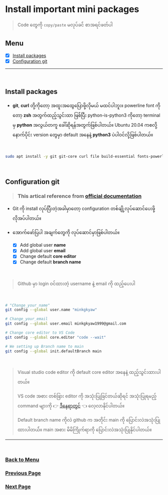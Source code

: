 # Install important mini packages

> Code တွေကို `copy/paste` မလုပ်ခင်် စာအရင်ဖတ်ပါ

## Menu

- [x] [Install packages](#install-packages)
- [x] [Configuration git](#configuration-git)

---

</br>

## Install packages

- **git**, **curl** တို့ကိုတော့ အထူးအထွေပြောဖို့လိုမယ် မထင်ပါဘူး။ powerline font ကိုတော့ **zsh** အတွက်ထည့်သွင်းထာ ဖြစ််ပြီး python-is-python3 ကိုတော့ terminal မှ **python** အလွယ်တကူ ခေါ်ဆိုရန်အတွက်ဖြစ်ပါတယ်။ Ubuntu 20.04 ကစလို့ နောက်ပိုင်း version တွေမှာ default အနေနဲ့ **python3** ပဲပါဝင်လို့ဖြစ်ပါတယ်။

</br>

```bash
sudo apt install -y git git-core curl file build-essential fonts-powerline python-is-python3
```

</br>

## Configuration git

> ### This artical reference from [official documentation](https://git-scm.com/book/en/v2/Getting-Started-First-Time-Git-Setup)

- Git ကို install လုပ်ပြီးတဲ့အခါမှာတော့ configuration တစ်ချို့လုပ်ဆောင်ပေးဖို့လိုအပ်ပါတယ်။

- အောက်ဖော်ပြပါ အချက်တွေကို လုပ်ဆောင်မှာဖြစ်ပါတယ်။
  - [x] Add global user **name**
  - [x] Add global user **email**
  - [x] Change default **core editor**
  - [x] Change default **branch name**

</br>

> Github မှာ login ဝင်ထားတဲ့ username နဲ့ email ကို ထည့်ပေးပါ

</br>

```bash
# "Change_your_name"
git config --global user.name "minkgkyaw"

# Change_your_email
git config --global user.email minkgkyaw1999@gmail.com

# Change core editor to VS Code
git config --global core.editor "code --wait"

# We setting up Branch name to main
git config --global init.defaultBranch main

```

</br>

>
> Visual studio code editor ကို default core editor အနေနဲ့ ထည့်သွင်းထားပါတယ်။
>
> VS code အစား တစ်ခြား editor ကို အသုံးပြုခြင်တယ်ဆိုရင် အသုံးပြုရမည့် command များကို 👉️ [ဒီနေရာတွင်](https://git-scm.com/book/en/v2/Appendix-C%3A-Git-Commands-Setup-and-Conf) 👈️ လေ့လာနိုင်ပါတယ်။
>
> Default branch name ကိုလဲ github က အတိုင်း main ကို ပြောင်းလဲအသုံးပြုထားပါတယ််။ main အစား မိမိကြိုက်ရာကို ပြောင်းလဲအသုံးပြုနိုင်ပါတယ်။

---

</br>

### [Back to Menu](#menu)

### [Previous Page](./1.Start.md#change-apt-to-apt-fast)

### [Next Page](/3.Install_chrome.md#install-chrome)
